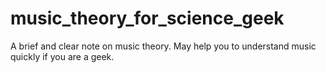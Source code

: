 # music_theory_for_science_geek
A brief and clear note on music theory. May help you to understand music quickly if you are a geek.
